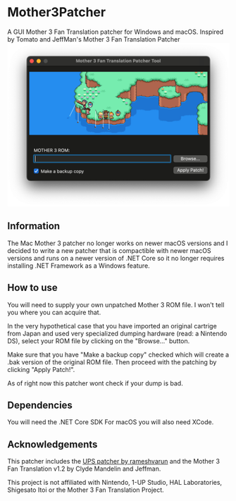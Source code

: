 # Mother3Patcher
A GUI Mother 3 Fan Translation patcher for Windows and macOS. Inspired by Tomato and JeffMan's Mother 3 Fan Translation Patcher
![](img/mac.png)

## Information
The Mac Mother 3 patcher no longer works on newer macOS versions and I decided to write a new patcher that is compactible with newer macOS versions and runs on a newer version of .NET Core so it no longer requires installing .NET Framework as a Windows feature.

## How to use
You will need to supply your own unpatched Mother 3 ROM file. I won't tell you where you can acquire that.

In the very hypothetical case that you have imported an original cartrige from Japan and used very specialized dumping hardware (read: a Nintendo DS), select your ROM file by clicking on the "Browse..." button. 

Make sure that you have "Make a backup copy" checked which will create a .bak version of the original ROM file. Then proceed with the patching by clicking "Apply Patch!".

As of right now this patcher wont check if your dump is bad. 

## Dependencies
You will need the .NET Core SDK
For macOS you will also need XCode.

## Acknowledgements
This patcher includes the [UPS patcher by rameshvarun](https://github.com/rameshvarun/ups) and the Mother 3 Fan Translation v1.2 by Clyde Mandelin and Jeffman. 


This project is not affiliated with Nintendo, 1-UP Studio, HAL Laboratories, Shigesato Itoi or the Mother 3 Fan Translation Project.
